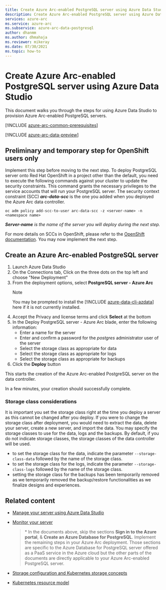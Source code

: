 ```yaml
---
title: Create Azure Arc-enabled PostgreSQL server using Azure Data Studio
description: Create Azure Arc-enabled PostgreSQL server using Azure Data Studio
services: azure-arc
ms.service: azure-arc
ms.subservice: azure-arc-data-postgresql
author: dhanmm
ms.author: dhmahaja
ms.reviewer: mikeray
ms.date: 07/30/2021
ms.topic: how-to
---
```


# Create Azure Arc-enabled PostgreSQL server using Azure Data Studio

This document walks you through the steps for using Azure Data Studio to provision Azure Arc-enabled PostgreSQL servers.

[!INCLUDE [azure-arc-common-prerequisites](./includes/azure-arc-common-prerequisites.md)]

[!INCLUDE [azure-arc-data-preview](./includes/azure-arc-data-preview.md)]

## Preliminary and temporary step for OpenShift users only

Implement this step before moving to the next step. To deploy PostgreSQL server onto Red Hat OpenShift in a project other than the default, you need to execute the following commands against your cluster to update the security constraints. This command grants the necessary privileges to the service accounts that will run your PostgreSQL server. The security context constraint (SCC) **_arc-data-scc_** is the one you added when you deployed the Azure Arc data controller.

```console
oc adm policy add-scc-to-user arc-data-scc -z <server-name> -n <namespace name>
```

_**Server-name** is the name of the server you will deploy during the next step._
   
For more details on SCCs in OpenShift, please refer to the [OpenShift documentation](https://docs.openshift.com/container-platform/4.2/authentication/managing-security-context-constraints.html).
You may now implement the next step.

## Create an Azure Arc-enabled PostgreSQL server

1. Launch Azure Data Studio
1. On the Connections tab, Click on the three dots on the top left and choose "New Deployment"
1. From the deployment options, select **PostgreSQL server - Azure Arc**
    >[!NOTE]
    > You may be prompted to install the [!INCLUDE [azure-data-cli-azdata](../includes/azure-data-cli-azdata.md)] here if it is not currently installed.
1. Accept the Privacy and license terms and click **Select** at the bottom
1. In the Deploy PostgreSQL server - Azure Arc blade, enter the following information:
   - Enter a name for the server
   - Enter and confirm a password for the _postgres_ administrator user of the server
   - Select the storage class as appropriate for data
   - Select the storage class as appropriate for logs
   - Select the storage class as appropriate for backups
1. Click the **Deploy** button

This starts the creation of the Azure Arc-enabled PostgreSQL server on the data controller.

In a few minutes, your creation should successfully complete.

### Storage class considerations
 
It is important you set the storage class right at the time you deploy a server as this cannot be changed after you deploy. If you were to change the storage class after deployment, you would need to extract the data, delete your server, create a new server, and import the data. You may specify the storage classes to use for the data, logs and the backups. By default, if you do not indicate storage classes, the storage classes of the data controller will be used.
   
   - to set the storage class for the data, indicate the parameter `--storage-class-data` followed by the name of the storage class.
   - to set the storage class for the logs, indicate the parameter `--storage-class-logs` followed by the name of the storage class.
   - setting the storage class for the backups has been temporarily removed as we temporarily removed the backup/restore functionalities as we finalize designs and experiences.


## Related content
- [Manage your server using Azure Data Studio](manage-postgresql-server-with-azure-data-studio.md)
- [Monitor your server](monitor-grafana-kibana.md)

    > \* In the documents above, skip the sections **Sign in to the Azure portal**, & **Create an Azure Database for PostgreSQL**. Implement the remaining steps in your Azure Arc deployment. Those sections are specific to the Azure Database for PostgreSQL server offered as a PaaS service in the Azure cloud but the other parts of the documents are directly applicable to your Azure Arc-enabled PostgreSQL server.

- [Storage configuration and Kubernetes storage concepts](storage-configuration.md)
- [Kubernetes resource model](https://github.com/kubernetes/design-proposals-archive/blob/main/scheduling/resources.md#resource-quantities)
